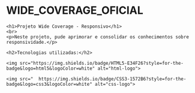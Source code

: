 # WIDE_COVERAGE_OFICIAL


    <h1>Projeto Wide Coverage - Responsivo</h1>
    <br>
    <p>Neste projeto, pude aprimorar e consolidar os conhecimentos sobre responsividade.</p>

    <h2>Tecnologias utilizadas:</h2>

    <img src="https://img.shields.io/badge/HTML5-E34F26?style=for-the-badge&logo=html5&logoColor=white" alt="html-logo">

    <img src="	https://img.shields.io/badge/CSS3-1572B6?style=for-the-badge&logo=css3&logoColor=white" alt="css-logo">
